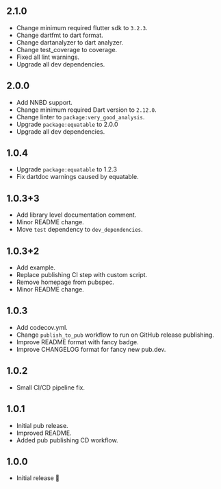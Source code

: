 ## 2.1.0
- Change minimum required flutter sdk to `3.2.3`.
- Change dartfmt to dart format.
- Change dartanalyzer to dart analyzer.
- Change test_coverage to coverage.
- Fixed all lint warnings.
- Upgrade all dev dependencies.

## 2.0.0

- Add NNBD support.
- Change minimum required Dart version to `2.12.0`.
- Change linter to `package:very_good_analysis`.
- Upgrade `package:equatable` to 2.0.0
- Upgrade all dev dependencies.

## 1.0.4

- Upgrade `package:equatable` to 1.2.3
- Fix dartdoc warnings caused by equatable.

## 1.0.3+3

- Add library level documentation comment.
- Minor README change.
- Move `test` dependency to `dev_dependencies`.

## 1.0.3+2

- Add example.
- Replace publishing CI step with custom script.
- Remove homepage from pubspec.
- Minor README change.

## 1.0.3

- Add codecov.yml.
- Change `publish_to_pub` workflow to run on GitHub release publishing.
- Improve README format with fancy badge.
- Improve CHANGELOG format for fancy new pub.dev.

## 1.0.2

- Small CI/CD pipeline fix.

## 1.0.1

- Initial pub release.
- Improved README.
- Added pub publishing CD workflow.

## 1.0.0

- Initial release 🎉
